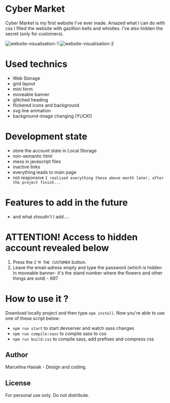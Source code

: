 # Cyber Market
Cyber Market is my first website I've ever made. Amazed what I can do with css I filled the website with gazillion bells and whistles. I've also hidden the secret (only for customers).

![website-visualisation-1](https://marcelina-hasiak.github.io/cyber-market/website-visualisation-1.png)
![website-visualisation-2](https://marcelina-hasiak.github.io/cyber-market/website-visualisation-2.png)

# Used technics
- Web Storage
- grid layout
- mini form
- moveable banner
- glitched heading
- flickered icons and background
- svg line animation
- background-image changing (YUCK!)

# Development state
- store the account state in Local Storage
- non-semantic html
- mess in javascript files
- inactive links
- everything leads to main page
- not responsive
`I realised everything these above month later, after the project finish... `

# Features to add in the future
- and what shoudn't I add....

# ATTENTION! Access to hidden account revealed below
1) Press the `I'M THE CUSTOMER` button.
2) Leave the email-adress empty and type the password (which is hidden in moveable banner- it's the stand number where the flowers and other things are sold) - 697

# How to use it ?
Download locally project and then type `npm install`. Now you're able to use one of these script below:
- `npm run start` to start devserver and watch sass changes
- `npm run compile:sass` to compile sass to css
- `npm run build:css` to compile sass, add prefixes and compress css

## Author
Marcelina Hasiak - Design and coding.

## License
For personal use only. Do not distribute.
